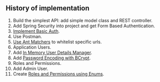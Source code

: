 History of implementation
-------------------------

1. Build the simplest API: add simple model class and REST controller.
2. Add Spring Security into project and get Form Based Authentication.
3. [Implement Basic Auth](Howto.md#1---implement-basic-auth).
4. Use Postman.
5. [Use Ant Matchers](Howto.md#2---use-ant-matchers) to whitelist specific urls.
6. Application Users.
7. Add [In Memory User Details Manager](Howto.md#3---in-memory-user-details-manager).
8. Add [Password Encoding with BCrypt](Howto.md#4---password-encoding-with-bCrypt).
9. Roles and Permissions.
10. Add Admin User.
11. Create [Roles and Permissions using Enums](Howto.md#5---roles-and-permissions-using-enum).
